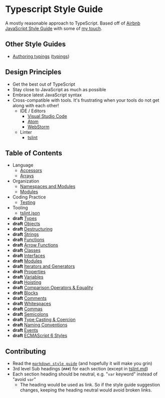 # Typescript Style Guide

A mostly reasonable approach to TypeScript. Based off of [Airbnb JavaScript Style Guide](https://github.com/airbnb/javascript) with some of [my touch](https://github.com/unional/javascript).

## Other Style Guides
* [Authoring typings](style-guide/typings/README.md) ([typings](https://github.com/typings/typings))

## Design Principles
* Get the best out of TypeScript
* Stay close to JavaScript as much as possible
* Embrace latest JavaScript syntax
* Cross-compatible with tools. It's frustrating when your tools do not get along with each other!
  * IDE / Editors
    * [Visual Studio Code](https://github.com/Microsoft/vscode)
    * [Atom](https://atom.io/)
    * [WebStorm](https://www.jetbrains.com/webstorm/)
  * Linter
    * [tslint](https://github.com/palantir/tslint)

## Table of Contents
* Language
  * [Accessors](style-guide/default/language/accessors.md)
  * [Arrays](style-guide/default/language/arrays.md)
* Organization
  * [Namespaces and Modules](style-guide/default/organization/namespaces-and-modules.md)
  * [Modules](style-guide/default/organization/modules.md)
* Coding Practice
  * [Testing](style-guide/default/coding-practice/testing.md)
* Tooling
  * [tslint.json](style-guide/default/tooling/tslint.md)
* **draft** [Types](style-guide/default/types.md)
* **draft** [Objects](style-guide/default/objects.md)
* **draft** [Destructuring](style-guide/default/destructuring.md)
* **draft** [Strings](style-guide/default/strings.md)
* **draft** [Functions](style-guide/default/functions.md)
* **draft** [Arrow Functions](style-guide/default/arrow-functions.md)
* **draft** [Classes](style-guide/default/classes.md)
* **draft** [Interfaces](style-guide/default/interfaces.md)
* **draft** [Modules](style-guide/default/modules.md)
* **draft** [Iterators and Generators](style-guide/default/iterators-and-generators.md)
* **draft** [Properties](style-guide/default/properties.md)
* **draft** [Variables](style-guide/default/variables.md)
* **draft** [Hoisting](style-guide/default/hoisting.md)
* **draft** [Comparison Operators & Equality](style-guide/default/comparison-operators-and-equality.md)
* **draft** [Blocks](style-guide/default/blocks.md)
* **draft** [Comments](style-guide/default/comments.md)
* **draft** [Whitespaces](style-guide/default/whitespaces.md)
* **draft** [Commas](style-guide/default/commas.md)
* **draft** [Semicolons](style-guide/default/semicolons.md)
* **draft** [Type Casting & Coercion](style-guide/default/type-casting-and-coercion.md)
* **draft** [Naming Conventions](style-guide/default/naming-conventions.md)
* **draft** [Events](style-guide/default/events.md)
* **draft** [ECMAScript 6 Styles](style-guide/default/es2015.md)


## Contributing
* Read the [`markdown style guide`](style-guide/markdown.md) (and hopefully it will make you grin)
* 3rd level Sub headings (`###`) for each section (except in [tslint.md](style-guilde/default/tslint.md))
* Each section heading should be neutral, e.g. "`var` keyword" instead of "avoid `var`"
  * The heading would be used as link. So if the style guide suggestion changes, keeping the heading neutral would avoid broken links.
